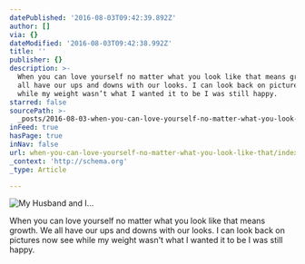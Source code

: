 ```yaml
---
datePublished: '2016-08-03T09:42:39.892Z'
author: []
via: {}
dateModified: '2016-08-03T09:42:38.992Z'
title: ''
publisher: {}
description: >-
  When you can love yourself no matter what you look like that means growth. We
  all have our ups and downs with our looks. I can look back on pictures now see
  while my weight wasn’t what I wanted it to be I was still happy.
starred: false
sourcePath: >-
  _posts/2016-08-03-when-you-can-love-yourself-no-matter-what-you-look-like-that.md
inFeed: true
hasPage: true
inNav: false
url: when-you-can-love-yourself-no-matter-what-you-look-like-that/index.html
_context: 'http://schema.org'
_type: Article

---
```

![My Husband and I...](https://imgflo.herokuapp.com/graph/vahj1ThiexotieMo/df2aaa13a5b81a7bca2715d5991baccb/croprotate.jpg?cropheight=3264&cropwidth=2448&degrees=-90&input=https%3A%2F%2Fthe-grid-user-content.s3-us-west-2.amazonaws.com%2F9e2bf7a2-7ebd-4360-a2c1-76f3e30a380c.jpg&x=0&y=0)

When you can love yourself no matter what you look like that means growth. We all have our ups and downs with our looks. I can look back on pictures now see while my weight wasn't what I wanted it to be I was still happy.